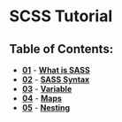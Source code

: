 # SCSS Tutorial

## Table of Contents:

- **[01](what-is-sass/what-is-sass.md 'What is SASS')** - **[What is SASS](/what-is-sass/what-is-sass.md)**
- **[02](sass-syntax/sass-syntax.md 'Sass Syntax')** - **[SASS Syntax](/sass-syntax/sass-syntax.md)**
- **[03](variable/variable.md 'Sass Variable')** - **[Variable](/variable/variable.md)**
- **[04](maps/maps.md 'Sass Maps')** - **[Maps](/maps/maps.md)**
- **[05](nesting/nesting.md 'Sass Nesting')** - **[Nesting](/nesting/nesting.md)**

